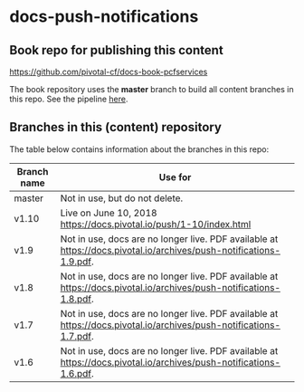 # docs-push-notifications

## Book repo for publishing this content

https://github.com/pivotal-cf/docs-book-pcfservices

The book repository uses the **master** branch to build all content branches in this repo. See the pipeline [here](https://concourse.run.pivotal.io/teams/cf-docs/pipelines/cf-current?groups=pcfservices).

## Branches in this (content) repository

The table below contains information about the branches in this repo:

| Branch name     | Use for|
|-----------------| ------|
| master       | Not in use, but do not delete. |
| v1.10        | Live on June 10, 2018 https://docs.pivotal.io/push/1-10/index.html | 
| v1.9         | Not in use, docs are no longer live. PDF available at https://docs.pivotal.io/archives/push-notifications-1.9.pdf.|
| v1.8         | Not in use, docs are no longer live. PDF available at https://docs.pivotal.io/archives/push-notifications-1.8.pdf.|
| v1.7         | Not in use, docs are no longer live. PDF available at https://docs.pivotal.io/archives/push-notifications-1.7.pdf.|
| v1.6         | Not in use, docs are no longer live. PDF available at https://docs.pivotal.io/archives/push-notifications-1.6.pdf. |
